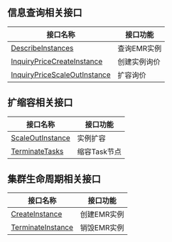 ## 信息查询相关接口

| 接口名称 | 接口功能 |
|---------|---------|
| [DescribeInstances](/document/api/589/34266) | 查询EMR实例 |
| [InquiryPriceCreateInstance](/document/api/589/33980) | 创建实例询价 |
| [InquiryPriceScaleOutInstance](/document/api/589/34265) | 扩容询价 |

## 扩缩容相关接口

| 接口名称 | 接口功能 |
|---------|---------|
| [ScaleOutInstance](/document/api/589/34264) | 实例扩容 |
| [TerminateTasks](/document/api/589/34263) | 缩容Task节点 |

## 集群生命周期相关接口

| 接口名称 | 接口功能 |
|---------|---------|
| [CreateInstance](/document/api/589/34261) | 创建EMR实例 |
| [TerminateInstance](/document/api/589/34260) | 销毁EMR实例 |

